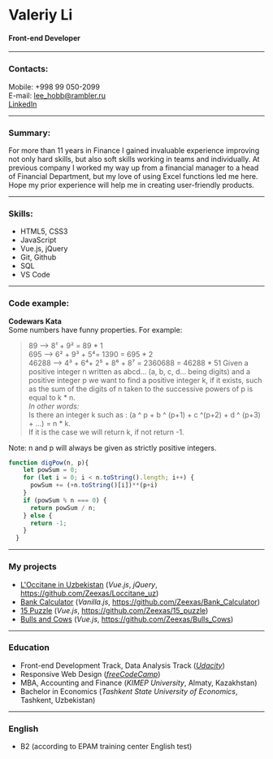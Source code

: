 # Valeriy Li

#### Front-end Developer

---

### Contacts:

Mobile: +998 99 050-2099\
E-mail: lee_hobb@rambler.ru\
[LinkedIn](https://www.linkedin.com/in/zeexas)

---

### Summary:

For more than 11 years in Finance I gained invaluable experience improving not only hard skills, but also soft skills working in teams and individually. At previous company I worked my way up from a financial manager to a head of Financial Department, but my love of using Excel functions led me here.\
Hope my prior experience will help me in creating user-friendly products.

---

### Skills:

* HTML5, CSS3
* JavaScript
* Vue.js, jQuery
* Git, Github
* SQL
* VS Code

---

### Code example:

**Codewars Kata**\
Some numbers have funny properties. For example:
> 89 --> 8¹ + 9² = 89 * 1\
> 695 --> 6² + 9³ + 5⁴= 1390 = 695 * 2\
> 46288 --> 4³ + 6⁴+ 2⁵ + 8⁶ + 8⁷ = 2360688 = 46288 * 51
Given a positive integer n written as abcd... (a, b, c, d... being digits) and a positive integer p we want to find a positive integer k, if it exists, such as the sum of the digits of n taken to the successive powers of p is equal to k * n.\
_In other words:_\
Is there an integer k such as : (a ^ p + b ^ (p+1) + c ^(p+2) + d ^ (p+3) + ...) = n * k.\
If it is the case we will return k, if not return -1.

Note: n and p will always be given as strictly positive integers.

```javascript
function digPow(n, p){
    let powSum = 0;
    for (let i = 0; i < n.toString().length; i++) {
      powSum += (+n.toString()[i])**(p+i)
    }
    if (powSum % n === 0) {
      return powSum / n;
    } else {
      return -1;
    }
  }
```
---

### My projects

* [L'Occitane in Uzbekistan](https://zeexas.github.io/Loccitane_uz/Loccitane_Uz.html) (_Vue.js_, _jQuery_, <https://github.com/Zeexas/Loccitane_uz>)
* [Bank Calculator](https://zeexas.github.io/Bank_Calculator/Calculator.html) (_Vanilla.js_, <https://github.com/Zeexas/Bank_Calculator>)
* [15 Puzzle](https://zeexas.github.io/15_puzzle/index.html) (_Vue.js_, <https://github.com/Zeexas/15_puzzle>)
* [Bulls and Cows](https://zeexas.github.io/Bulls_Cows/index.html) (_Vue.js_, <https://github.com/Zeexas/Bulls_Cows>)

---

### Education

* Front-end Development Track, Data Analysis Track (_[Udacity](https://www.udacity.com/)_)
* Responsive Web Design (_[freeCodeCamp](https://www.freecodecamp.org/)_)
* MBA, Accounting and Finance (_KIMEP University_, Almaty, Kazakhstan)
* Bachelor in Economics (_Tashkent State University of Economics_, Tashkent, Uzbekistan)

---

### English

* B2 (according to EPAM training center English test)
